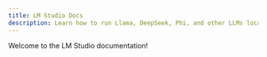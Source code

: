 ```yaml
---
title: LM Studio Docs
description: Learn how to run Llama, DeepSeek, Phi, and other LLMs locally with LM Studio.
---
```


Welcome to the LM Studio documentation!